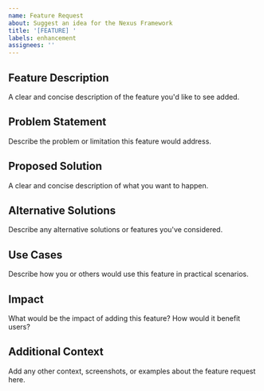 ```yaml
---
name: Feature Request
about: Suggest an idea for the Nexus Framework
title: '[FEATURE] '
labels: enhancement
assignees: ''
---
```


## Feature Description
A clear and concise description of the feature you'd like to see added.

## Problem Statement
Describe the problem or limitation this feature would address.

## Proposed Solution
A clear and concise description of what you want to happen.

## Alternative Solutions
Describe any alternative solutions or features you've considered.

## Use Cases
Describe how you or others would use this feature in practical scenarios.

## Impact
What would be the impact of adding this feature? How would it benefit users?

## Additional Context
Add any other context, screenshots, or examples about the feature request here.
